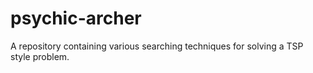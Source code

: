 psychic-archer
==============

A repository containing various searching techniques for solving a TSP style problem. 
